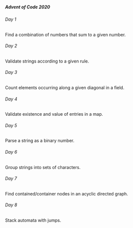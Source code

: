 ##### Advent of Code 2020

###### Day 1

Find a combination of numbers that sum to a given number.

###### Day 2

Validate strings according to a given rule.

###### Day 3

Count elements occurring along a given diagonal in a field. 

###### Day 4

Validate existence and value of entries in a map.

###### Day 5

Parse a string as a binary number.

###### Day 6

Group strings into sets of characters.

###### Day 7

Find contained/container nodes in an acyclic directed graph.

###### Day 8

Stack automata with jumps.
